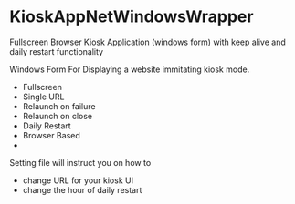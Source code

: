 # KioskAppNetWindowsWrapper
Fullscreen Browser Kiosk Application (windows form) with keep alive and daily restart functionality

Windows Form For Displaying a website immitating kiosk mode.
- Fullscreen
- Single URL
- Relaunch on failure 
- Relaunch on close
- Daily Restart
- Browser Based
- 

Setting file will instruct you on how to 
- change URL for your kiosk UI
- change the hour of daily restart
